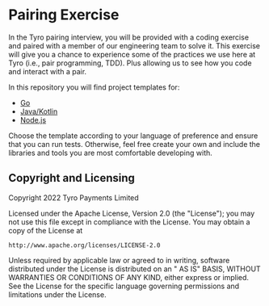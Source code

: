 # Pairing Exercise

In the Tyro pairing interview, you will be provided with a coding exercise and paired with a member of our engineering
team to solve it. This exercise will give you a chance to experience some of the practices we use here at Tyro (i.e.,
pair programming, TDD). Plus allowing us to see how you code and interact with a pair.

In this repository you will find project templates for:

- [Go](go) 
- [Java/Kotlin](java-kotlin)
- [Node.js](nodejs)

Choose the template according to your language of preference and ensure that you can run tests.
Otherwise, feel free create your own and include the libraries and tools you are most comfortable developing with.

## Copyright and Licensing

Copyright 2022 Tyro Payments Limited

Licensed under the Apache License, Version 2.0 (the "License"); you may not use this file except in compliance with the
License. You may obtain a copy of the License at

    http://www.apache.org/licenses/LICENSE-2.0

Unless required by applicable law or agreed to in writing, software distributed under the License is distributed on an "
AS IS" BASIS, WITHOUT WARRANTIES OR CONDITIONS OF ANY KIND, either express or implied. See the License for the specific
language governing permissions and limitations under the License.
